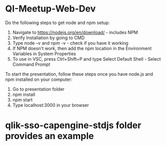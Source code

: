 # QI-Meetup-Web-Dev

Do the following steps to get node and npm setup:

1. Navigate to https://nodejs.org/en/download/ - includes NPM
2. Verify Installation by going to CMD
3. Type node –v and npm -v - check if you have it working
4. If NPM doesn't work, then add the npm location in the Environment Variables in System Properties
5. To use in VSC, press Ctrl+Shift+P and type Select Default Shell - Select Command Prompt

To start the presentation, follow these steps once you have node.js and npm installed on your computer:

1. Go to presentation folder
2. npm install
3. npm start
4. Type localhost:3000 in your browser


# qlik-sso-capengine-stdjs folder provides an example
